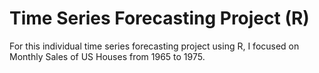# Time Series Forecasting Project (R)

For this individual time series forecasting project using R, I focused on Monthly Sales of US Houses from 1965 to 1975.

